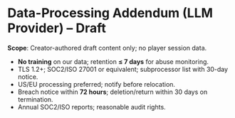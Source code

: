 # Data-Processing Addendum (LLM Provider) – Draft

**Scope**: Creator-authored draft content only; no player session data.

- **No training** on our data; retention **≤ 7 days** for abuse monitoring.
- TLS 1.2+; SOC2/ISO 27001 or equivalent; subprocessor list with 30-day notice.
- US/EU processing preferred; notify before relocation.
- Breach notice within **72 hours**; deletion/return within 30 days on termination.
- Annual SOC2/ISO reports; reasonable audit rights.
